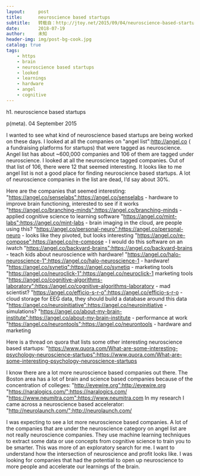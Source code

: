 ```yaml
---
layout:     post
title:      neuroscience based startups
subtitle:   转载自：http://jtoy.net/2015/09/04/neuroscience-based-startups.textile
date:       2018-07-19
author:     未知
header-img: img/post-bg-cook.jpg
catalog: true
tags:
    - https
    - brain
    - neuroscience based startups
    - looked
    - learnings
    - hardware
    - angel
    - cognitive
---
```



h1. neuroscience based startups

p(meta). 04 September 2015


I wanted to see what kind of neuroscience based startups are being worked on these days. 
I looked at all the companies on "angel list":http://angel.co ( a fundraising platforms for startups) that were tagged as neuroscience. Angel list has about ~600,000 companies and 106 of them are tagged under neuroscience.
I looked at all the neuroscience tagged companies. Out of that list of 106, there were 12 that seemed interesting. It looks like to me angel list is not a good place for finding neuroscience based startups. A lot of neuroscience companies in the list are dead, I’d say about 30%.

Here are the companies that seemed interesting:
"https://angel.co/senselabs":https://angel.co/senselabs - hardware to improve brain functioning, interested to see if it works
"https://angel.co/branching-minds":https://angel.co/branching-minds - applied cognitive science to learning software
"https://angel.co/mint-labs":https://angel.co/mint-labs - brain imaging in the cloud, are people using this? 
"https://angel.co/personal-neuro":https://angel.co/personal-neuro - looks like they pivoted, but looks interesting
"https://angel.co/re-compose":https://angel.co/re-compose - I would do this software on an iwatch
"https://angel.co/backyard-brains":https://angel.co/backyard-brains - teach kids about neuroscience with hardware! 
"https://angel.co/halo-neuroscience-1":https://angel.co/halo-neuroscience-1 - hardware!
"https://angel.co/synetiq":https://angel.co/synetiq - marketing tools
"https://angel.co/neuroclick-1":https://angel.co/neuroclick-1 marketing tools
"https://angel.co/cognitive-algorithms-laboratory":https://angel.co/cognitive-algorithms-laboratory - mad scientist?
"https://angel.co/efficio-s-r-o":https://angel.co/efficio-s-r-o - cloud storage for EEG data, they should build a database around this data
"https://angel.co/neuroinitiative":https://angel.co/neuroinitiative - simulations? 
"https://angel.co/about-my-brain-institute":https://angel.co/about-my-brain-institute - performance at work
"https://angel.co/neurontools":https://angel.co/neurontools - hardware and marketing

Here is a thread on quora that lists some other interesting neuroscience based startups: "https://www.quora.com/What-are-some-interesting-psychology-neuroscience-startups":https://www.quora.com/What-are-some-interesting-psychology-neuroscience-startups

I know there are a lot more neuroscience based companies out there. The Boston area has a lot of brain and science based companies because of the concentration of colleges:
"http://eyewire.org":http://eyewire.org
"https://naralogics.com/":https://naralogics.com/
"https://www.neumitra.com":https://www.neumitra.com
In my research I came across a neuroscience based accelerator: "http://neurolaunch.com/":http://neurolaunch.com/

I was expecting to see a lot more neuroscience based companies. A lot of the companies that are under the neuroscience category on angel list are not really neuroscience companies. They use machine learning techniques to extract some data or use concepts from cognitive science to train you to be smarter.
This was more of an exploratory search for me. I want to understand how the intersection of neuroscience and profit looks like. I was looking for companies that had the potential to open up neuroscience to more people and accelerate our learnings of the brain. 





